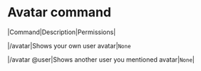 # Avatar command

|Command|Description|Permissions|

|/avatar|Shows your own user avatar|`None`

|/avatar @user|Shows another user you mentioned avatar|`None`|